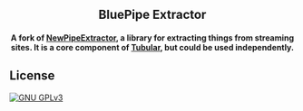 <h2 align="center"><b>BluePipe Extractor</b></h2>
<h4 align="center">A fork of <a href="https://github.com/TeamNewPipe/NewPipeExtractor/">NewPipeExtractor</a>, a library for extracting things from streaming sites. It is a core component of <a href="https://github.com/polymorphicshade/Tubular">Tubular</a>, but could be used independently.

## License
[![GNU GPLv3](https://www.gnu.org/graphics/gplv3-127x51.png)](https://www.gnu.org/licenses/gpl-3.0.en.html)
